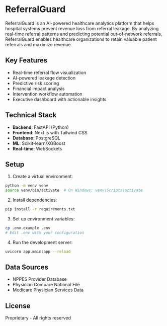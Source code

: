 # ReferralGuard

ReferralGuard is an AI-powered healthcare analytics platform that helps hospital systems prevent revenue loss from referral leakage. By analyzing real-time referral patterns and predicting potential out-of-network referrals, ReferralGuard enables healthcare organizations to retain valuable patient referrals and maximize revenue.

## Key Features

- Real-time referral flow visualization
- AI-powered leakage detection
- Predictive risk scoring
- Financial impact analysis
- Intervention workflow automation
- Executive dashboard with actionable insights

## Technical Stack

- **Backend**: FastAPI (Python)
- **Frontend**: Next.js with Tailwind CSS
- **Database**: PostgreSQL
- **ML**: Scikit-learn/XGBoost
- **Real-time**: WebSockets

## Setup

1. Create a virtual environment:
```bash
python -m venv venv
source venv/bin/activate  # On Windows: venv\Scripts\activate
```

2. Install dependencies:
```bash
pip install -r requirements.txt
```

3. Set up environment variables:
```bash
cp .env.example .env
# Edit .env with your configuration
```

4. Run the development server:
```bash
uvicorn app.main:app --reload
```

## Data Sources

- NPPES Provider Database
- Physician Compare National File
- Medicare Physician Services Data

## License

Proprietary - All rights reserved 
